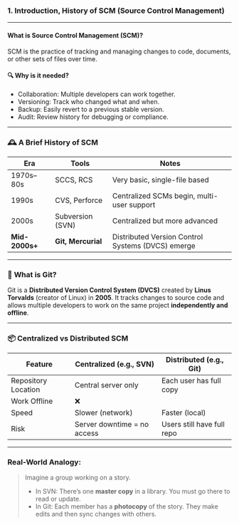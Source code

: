 ###  **1. Introduction, History of SCM (Source Control Management)**

---

#### **What is Source Control Management (SCM)?**

SCM is the practice of tracking and managing changes to code, documents, or other sets of files over time.

#### 🔍 **Why is it needed?**

* Collaboration: Multiple developers can work together.
* Versioning: Track who changed what and when.
* Backup: Easily revert to a previous stable version.
* Audit: Review history for debugging or compliance.

---

### 🕰️ **A Brief History of SCM**

| Era            | Tools              | Notes                                             |
| -------------- | ------------------ | ------------------------------------------------- |
| 1970s–80s      | SCCS, RCS          | Very basic, single-file based                     |
| 1990s          | CVS, Perforce      | Centralized SCMs begin, multi-user support        |
| 2000s          | Subversion (SVN)   | Centralized but more advanced                     |
| **Mid-2000s+** | **Git, Mercurial** | Distributed Version Control Systems (DVCS) emerge |

---

### 🚀 **What is Git?**

Git is a **Distributed Version Control System (DVCS)** created by **Linus Torvalds** (creator of Linux) in **2005**. It tracks changes to source code and allows multiple developers to work on the same project **independently and offline**.

---

### 📦 Centralized vs Distributed SCM

| Feature             | Centralized (e.g., SVN)     | Distributed (e.g., Git)    |
| ------------------- | --------------------------- | -------------------------- |
| Repository Location | Central server only         | Each user has full copy    |
| Work Offline        | ❌                           |                           |
| Speed               | Slower (network)            | Faster (local)             |
| Risk                | Server downtime = no access | Users still have full repo |

---

###    Real-World Analogy:

> Imagine a group working on a story.
>
> * In SVN: There’s one **master copy** in a library. You must go there to read or update.
> * In Git: Each member has a **photocopy** of the story. They make edits and then sync changes with others.

